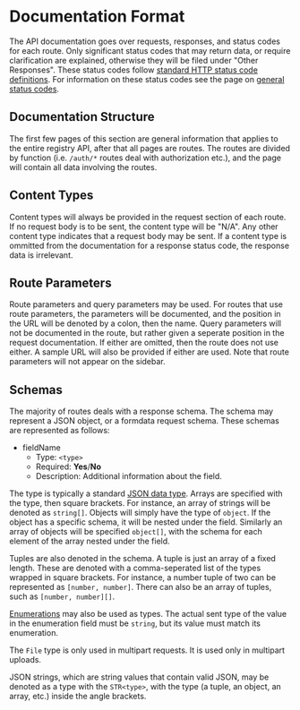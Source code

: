 # Documentation Format

The API documentation goes over requests, responses, and status codes for each route. Only significant status codes that may return data, or require clarification are explained, otherwise they will be filed under "Other Responses". These status codes follow [standard HTTP status code definitions](https://developer.mozilla.org/en-US/docs/Web/HTTP/Status). For information on these status codes see the page on [general status codes](/registry-api/status-codes.md). 

## Documentation Structure

The first few pages of this section are general information that applies to the entire registry API, after that all pages are routes. The routes are divided by function (i.e. `/auth/*` routes deal with authorization etc.), and the page will contain all data involving the routes.

## Content Types

Content types will always be provided in the request section of each route. If no request body is to be sent, the content type will be "N/A". Any other content type indicates that a request body may be sent. If a content type is ommitted from the documentation for a response status code, the response data is irrelevant.

## Route Parameters

Route parameters and query parameters may be used. For routes that use route parameters, the parameters will be documented, and the position in the URL will be denoted by a colon, then the name. Query parameters will not be documented in the route, but rather given a seperate position in the request documentation. If either are omitted, then the route does not use either. A sample URL will also be provided if either are used. Note that route parameters will not appear on the sidebar.

## Schemas

The majority of routes deals with a response schema. The schema may represent a JSON object, or a formdata request schema. These schemas are represented as follows:

- fieldName
  - Type: `<type>`
  - Required: **Yes**/**No**
  - Description: Additional information about the field.

The type is typically a standard [JSON data type](https://www.w3schools.com/js/js_json_datatypes.asp).  Arrays are specified with the type, then square brackets. For instance, an array of strings will be denoted as `string[]`. Objects will simply have the type of `object`. If the object has a specific schema, it will be nested under the field. Similarly an array of objects will be specified `object[]`, with the schema for each element of the array nested under the field.

Tuples are also denoted in the schema. A tuple is just an array of a fixed length. These are denoted with a comma-seperated list of the types wrapped in square brackets. For instance, a number tuple of two can be represented as `[number, number]`. There can also be an array of tuples, such as `[number, number][]`.

[Enumerations](/registry-api/enumerations.md) may also be used as types. The actual sent type of the value in the enumeration field must be `string`, but its value must match its enumeration.

The `File` type is only used in multipart requests. It is used only in multipart uploads.

JSON strings, which are string values that contain valid JSON, may be denoted as a type with the `STR<type>`, with the type (a tuple, an object, an array, etc.) inside the angle brackets.